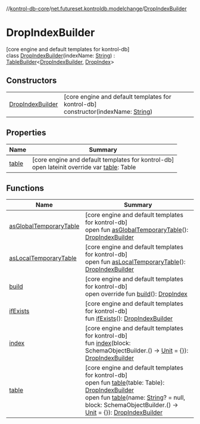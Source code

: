 //[kontrol-db-core](../../../index.md)/[net.futureset.kontroldb.modelchange](../index.md)/[DropIndexBuilder](index.md)

# DropIndexBuilder

[core engine and default templates for kontrol-db]\
class [DropIndexBuilder](index.md)(indexName: [String](https://kotlinlang.org/api/latest/jvm/stdlib/kotlin/-string/index.html)) : [TableBuilder](../-table-builder/index.md)&lt;[DropIndexBuilder](index.md), [DropIndex](../-drop-index/index.md)&gt;

## Constructors

| | |
|---|---|
| [DropIndexBuilder](-drop-index-builder.md) | [core engine and default templates for kontrol-db]<br>constructor(indexName: [String](https://kotlinlang.org/api/latest/jvm/stdlib/kotlin/-string/index.html)) |

## Properties

| Name | Summary |
|---|---|
| [table](table.md) | [core engine and default templates for kontrol-db]<br>open lateinit override var [table](table.md): Table |

## Functions

| Name | Summary |
|---|---|
| [asGlobalTemporaryTable](../-table-builder/as-global-temporary-table.md) | [core engine and default templates for kontrol-db]<br>open fun [asGlobalTemporaryTable](../-table-builder/as-global-temporary-table.md)(): [DropIndexBuilder](index.md) |
| [asLocalTemporaryTable](../-table-builder/as-local-temporary-table.md) | [core engine and default templates for kontrol-db]<br>open fun [asLocalTemporaryTable](../-table-builder/as-local-temporary-table.md)(): [DropIndexBuilder](index.md) |
| [build](build.md) | [core engine and default templates for kontrol-db]<br>open override fun [build](build.md)(): [DropIndex](../-drop-index/index.md) |
| [ifExists](if-exists.md) | [core engine and default templates for kontrol-db]<br>fun [ifExists](if-exists.md)(): [DropIndexBuilder](index.md) |
| [index](--index--.md) | [core engine and default templates for kontrol-db]<br>fun [index](--index--.md)(block: SchemaObjectBuilder.() -&gt; [Unit](https://kotlinlang.org/api/latest/jvm/stdlib/kotlin/-unit/index.html) = {}): [DropIndexBuilder](index.md) |
| [table](../-table-builder/table.md) | [core engine and default templates for kontrol-db]<br>open fun [table](../-table-builder/table.md)(table: Table): [DropIndexBuilder](index.md)<br>open fun [table](../-table-builder/table.md)(name: [String](https://kotlinlang.org/api/latest/jvm/stdlib/kotlin/-string/index.html)? = null, block: SchemaObjectBuilder.() -&gt; [Unit](https://kotlinlang.org/api/latest/jvm/stdlib/kotlin/-unit/index.html) = {}): [DropIndexBuilder](index.md) |
